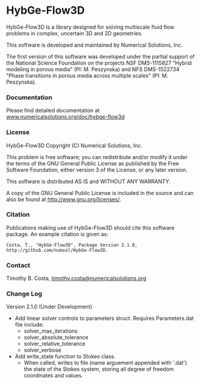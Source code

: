 # HybGe-Flow3D #

HybGe-Flow3D is a library designed for solving multiscale fluid flow problems in complex, uncertain 3D and 2D geometries.

This software is developed and maintained by Numerical Solutions, Inc.

The first version of this software was developed under the partial support of the National Science
Foundation on the projects NSF DMS-1115827 "Hybrid modeling in porous media" (PI: M. Peszynska)
and NFS DMS-1522734 "Phase transitions in porous media across multiple scales" (PI: M. Peszynska).

### Documentation ###

Please find detailed documentation at www.numericalsolutions.org/doc/hybge-flow3d

### License ###

HybGe-Flow3D Copyright (C) Numerical Solutions, Inc.

This problem is free software; you can redistribute and/or modify it under the terms of the GNU General Public License as published by the Free Software Foundation, either version 3 of the License, or any later version.

This software is distributed AS IS and
WITHOUT ANY WARRANTY.

A copy of the GNU General Public License is included in the source and
can also be found at http://www.gnu.org/licenses/.

### Citation ###

Publications making use of HybGe-Flow3D should cite this software package. An example citation is given as:

    Costa, T., "HybGe-Flow3D", Package Version 2.1.0,
    http://github.com/numsol/HybGe-Flow3D.

### Contact ###

Timothy B. Costa, timothy.costa@numericalsolutions.org

### Change Log ###

Version 2.1.0 (Under Development)
- Add linear solver controls to parameters struct. Requires Parameters.dat file include:
    - solver_max_iterations
    - solver_absolute_tolerance
    - solver_relative_tolerance
    - solver_verbose
 - Add write_state function to Stokes class.
    - When called, writes to file (name arguement appended with '.dat') the state of the Stokes system, storing all degree of freedom coordinates and values.
